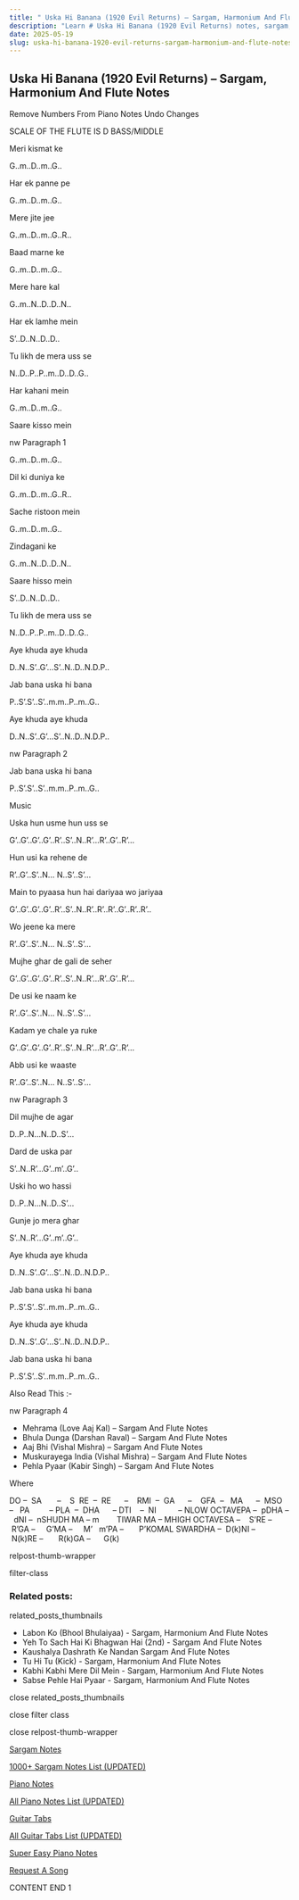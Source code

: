 ```yaml
---
title: " Uska Hi Banana (1920 Evil Returns) – Sargam, Harmonium And Flute Notes"
description: "Learn # Uska Hi Banana (1920 Evil Returns) notes, sargam, harmonium notations and flute notes. Easy step-by-step tutorial for beginners."
date: 2025-05-19
slug: uska-hi-banana-1920-evil-returns-sargam-harmonium-and-flute-notes
---
```


## Uska Hi Banana (1920 Evil Returns) – Sargam, Harmonium And Flute Notes

Remove Numbers From Piano Notes
Undo Changes

SCALE OF THE FLUTE IS D BASS/MIDDLE

Meri kismat ke

G..m..D..m..G..

Har ek panne pe

G..m..D..m..G..

Mere jite jee

G..m..D..m..G..R..

Baad marne ke

G..m..D..m..G..

Mere hare kal

G..m..N..D..D..N..

Har ek lamhe mein

S’..D..N..D..D..

Tu likh de mera uss se

N..D..P..P..m..D..D..G..

Har kahani mein

G..m..D..m..G..

Saare kisso mein

nw Paragraph 1

G..m..D..m..G..

Dil ki duniya ke

G..m..D..m..G..R..

Sache ristoon mein

G..m..D..m..G..

Zindagani ke

G..m..N..D..D..N..

Saare hisso mein

S’..D..N..D..D..

Tu likh de mera uss se

N..D..P..P..m..D..D..G..

Aye khuda aye khuda

D..N..S’..G’…S’..N..D..N.D.P..

Jab bana uska hi bana

P..S’.S’..S’..m.m..P..m..G..

Aye khuda aye khuda

D..N..S’..G’…S’..N..D..N.D.P..

nw Paragraph 2

Jab bana uska hi bana

P..S’.S’..S’..m.m..P..m..G..

Music

Uska hun usme hun uss se

G’..G’..G’..G’..R’..S’..N..R’…R’..G’..R’…

Hun usi ka rehene de

R’..G’..S’..N… N..S’..S’…

Main to pyaasa hun hai dariyaa wo jariyaa

G’..G’..G’..G’..R’..S’..N..R’..R’..R’..G’..R’..R’..

Wo jeene ka mere

R’..G’..S’..N… N..S’..S’…

Mujhe ghar de gali de seher

G’..G’..G’..G’..R’..S’..N..R’…R’..G’..R’…

De usi ke naam ke

R’..G’..S’..N… N..S’..S’…

Kadam ye chale ya ruke

G’..G’..G’..G’..R’..S’..N..R’…R’..G’..R’…

Abb usi ke waaste

R’..G’..S’..N… N..S’..S’…

nw Paragraph 3

Dil mujhe de agar

D..P..N…N..D..S’…

Dard de uska par

S’..N..R’…G’..m’..G’..

Uski ho wo hassi

D..P..N…N..D..S’…

Gunje jo mera ghar

S’..N..R’…G’..m’..G’..

Aye khuda aye khuda

D..N..S’..G’…S’..N..D..N.D.P..

Jab bana uska hi bana

P..S’.S’..S’..m.m..P..m..G..

Aye khuda aye khuda

D..N..S’..G’…S’..N..D..N.D.P..

Jab bana uska hi bana

P..S’.S’..S’..m.m..P..m..G..

Also Read This :-

nw Paragraph 4

- Mehrama (Love Aaj Kal) – Sargam And Flute Notes
- Bhula Dunga (Darshan Raval) – Sargam And Flute Notes
- Aaj Bhi (Vishal Mishra) – Sargam And Flute Notes
- Muskurayega India (Vishal Mishra) – Sargam And Flute Notes
- Pehla Pyaar (Kabir Singh) – Sargam And Flute Notes

Where

DO –  SA       –    S  RE  –  RE      –    RMI  –  GA      –    GFA  –   MA      –  MSO  –   PA         – PLA  –  DHA      – DTI    –  NI          – NLOW OCTAVEPA –  pDHA –  dNI –  nSHUDH MA – m        TIWAR MA – MHIGH OCTAVESA –    S’RE –     R’GA –     G’MA –     M’   m’PA –       P’KOMAL SWARDHA –  D(k)NI –       N(k)RE –       R(k)GA –      G(k)

relpost-thumb-wrapper

filter-class

### Related posts:

related_posts_thumbnails

- Labon Ko (Bhool Bhulaiyaa) - Sargam, Harmonium And Flute Notes
- Yeh To Sach Hai Ki Bhagwan Hai (2nd) - Sargam And Flute Notes
- Kaushalya Dashrath Ke Nandan Sargam And Flute Notes
- Tu Hi Tu (Kick) - Sargam, Harmonium And Flute Notes
- Kabhi Kabhi Mere Dil Mein - Sargam, Harmonium And Flute Notes
- Sabse Pehle Hai Pyaar - Sargam, Harmonium And Flute Notes

close related_posts_thumbnails

close filter class

close relpost-thumb-wrapper

[Sargam Notes](/sargam-notes.html)

[1000+ Sargam Notes List (UPDATED)](/all-songs-list-sargam-notes.html)

[Piano Notes](/piano-notes.html)

[All Piano Notes List (UPDATED)](/all-songs-list-piano-notes.html)

[Guitar Tabs](/guitar-tabs.html)

[All Guitar Tabs List (UPDATED)](/all-songs-list-guitar-tabs.html)

[Super Easy Piano Notes](https://studywall.in/)

[Request A Song](/request-a-song.html)

CONTENT END 1
